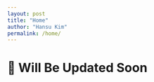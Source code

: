 ```yaml
---
layout: post
title: "Home"
author: "Hansu Kim"
permalink: /home/
---
```

   
# 🚧 Will Be Updated Soon   
